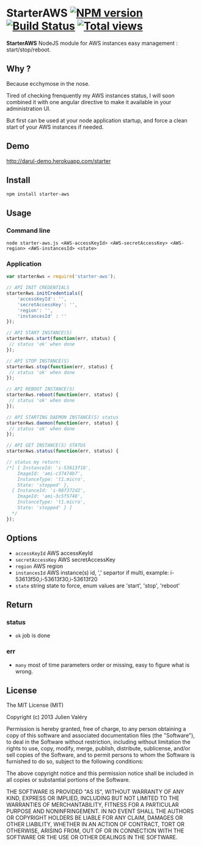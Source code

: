 # StarterAWS [![NPM version](https://badge.fury.io/js/starter-aws.png)](http://badge.fury.io/js/starter-aws) [![Build Status](https://travis-ci.org/darul75/starter-aws.png?branch=master)](https://travis-ci.org/darul75/starter-aws) [![Total views](https://sourcegraph.com/api/repos/github.com/darul75/starter-aws/counters/views.png)](https://sourcegraph.com/github.com/darul75/starter-aws)

**StarterAWS** NodeJS module for AWS instances easy management : start/stop/reboot.

## Why ?

Because ecchymose in the nose. 

Tired of checking frenquently my AWS instances status, I will soon combined it with one angular directive to make it available in your administration UI.

But first can be used at your node application startup, and force a clean start of your AWS instances if needed.

## Demo

http://darul-demo.herokuapp.com/starter

## Install

~~~
npm install starter-aws
~~~

## Usage

### Command line
```
node starter-aws.js <AWS-accessKeyId> <AWS-secretAccessKey> <AWS-region> <AWS-instancesId> <state>
```

### Application
```javascript
var starterAws = require('starter-aws');

// API INIT CREDENTIALS
starterAws.initCredentials({
    'accessKeyId': '',
    'secretAccessKey': '',
    'region': '',
    'instancesId' : ''
});

// API START INSTANCE(S)
starterAws.start(function(err, status) {
 // status 'ok' when done 
});

// API STOP INSTANCE(S)
starterAws.stop(function(err, status) {
 // status 'ok' when done 
});

// API REBOOT INSTANCE(S)
starterAws.reboot(function(err, status) {
 // status 'ok' when done 
});

// API STARTING DAEMON INSTANCE(S) status
starterAws.daemon(function(err, status) {
 // status 'ok' when done 
});

// API GET INSTANCE(S) STATUS
starterAws.status(function(err, status) {

// status my return:
/*[ { InstanceId: 'i-53613f18',
    ImageId: 'ami-c37474b7',
    InstanceType: 't1.micro',
    State: 'stopped' },
  { InstanceId: 'i-98f372d2',
    ImageId: 'ami-3c5f5748',
    InstanceType: 't1.micro',
    State: 'stopped' } ]
  */  
});
```

## Options

* `accessKeyId` AWS accessKeyId
* `secretAccessKey` AWS secretAccessKey
* `region` AWS region
* `instancesId` AWS instance(s) id, ',' separtor if multi, example: i-53613f50,i-53613f30,i-53613f20
* `state` string state to force, enum values are 'start', 'stop', 'reboot'
        
## Return    

### status
* `ok` job is done

### err
* `many`  most of time parameters order or missing, easy to figure what is wrong.

## License

The MIT License (MIT)

Copyright (c) 2013 Julien Valéry

Permission is hereby granted, free of charge, to any person obtaining a copy
of this software and associated documentation files (the "Software"), to deal
in the Software without restriction, including without limitation the rights
to use, copy, modify, merge, publish, distribute, sublicense, and/or sell
copies of the Software, and to permit persons to whom the Software is
furnished to do so, subject to the following conditions:

The above copyright notice and this permission notice shall be included in
all copies or substantial portions of the Software.

THE SOFTWARE IS PROVIDED "AS IS", WITHOUT WARRANTY OF ANY KIND, EXPRESS OR
IMPLIED, INCLUDING BUT NOT LIMITED TO THE WARRANTIES OF MERCHANTABILITY,
FITNESS FOR A PARTICULAR PURPOSE AND NONINFRINGEMENT. IN NO EVENT SHALL THE
AUTHORS OR COPYRIGHT HOLDERS BE LIABLE FOR ANY CLAIM, DAMAGES OR OTHER
LIABILITY, WHETHER IN AN ACTION OF CONTRACT, TORT OR OTHERWISE, ARISING FROM,
OUT OF OR IN CONNECTION WITH THE SOFTWARE OR THE USE OR OTHER DEALINGS IN
THE SOFTWARE.
